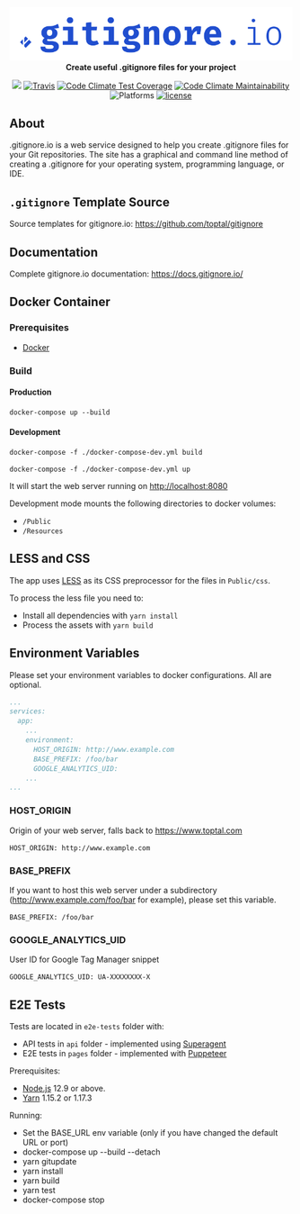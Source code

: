 <p align="center">
    <a href="https://www.toptal.com/developers/gitignore">
        <img src="Public/img/gitignoreio.svg"/>
    </a>
    <br>
    <strong>Create useful .gitignore files for your project</strong>
</p>
<p align="center">
    <a href="https://swift.org"><img src="https://img.shields.io/badge/Swift-4.1-orange.svg?style=flat-square"/></a>
    <a href="https://travis-ci.org/toptal/gitignore.io"><img src="https://img.shields.io/travis/toptal/gitignore.io/master?style=flat-square" alt="Travis"></a>
    <a href="https://codeclimate.com/github/joeblau/gitignore.io/test_coverage"><img src="https://img.shields.io/codeclimate/coverage/joeblau/gitignore.io.svg?style=flat-square" alt="Code Climate Test Coverage"></a>
    <a href="https://codeclimate.com/github/joeblau/gitignore.io/maintainability"><img src="https://img.shields.io/codeclimate/maintainability/joeblau/gitignore.io.svg?style=flat-square" alt="Code Climate Maintainability"></a>
    <img src="https://img.shields.io/badge/Platforms-Linux%20%7C%20macOS%20%7C%20Windows-blue.svg?style=flat-square"alt="Platforms">
    <a href="https://github.com/joeblau/gitignore.io/blob/master/LICENSE.md"><img src="https://img.shields.io/github/license/joeblau/gitignore.io.svg?style=flat-square" alt="license"></a>
</p>

## About

.gitignore.io is a web service designed to help you create .gitignore files for
your Git repositories. The site has a graphical and command line method of
creating a .gitignore for your operating system, programming language, or IDE.

## `.gitignore` Template Source

Source templates for gitignore.io: https://github.com/toptal/gitignore

## Documentation

Complete gitignore.io documentation: https://docs.gitignore.io/

## Docker Container

### Prerequisites

- [Docker](https://www.docker.com/)

### Build

#### Production

```
docker-compose up --build
```

#### Development

```
docker-compose -f ./docker-compose-dev.yml build
```
```
docker-compose -f ./docker-compose-dev.yml up
```

It will start the web server running on [http://localhost:8080](http://localhost:8080)

Development mode mounts the following directories to docker volumes:

- `/Public`
- `/Resources `

## LESS and CSS

The app uses [LESS](http://lesscss.org/) as its CSS preprocessor for the files in `Public/css`.

To process the less file you need to:

- Install all dependencies with `yarn install`
- Process the assets with `yarn build`

## Environment Variables

Please set your environment variables to docker configurations. All are optional.

```yml
...
services:
  app:
    ...
    environment:
      HOST_ORIGIN: http://www.example.com
      BASE_PREFIX: /foo/bar
      GOOGLE_ANALYTICS_UID:
    ...
...
```

### HOST_ORIGIN

Origin of your web server, falls back to https://www.toptal.com

```
HOST_ORIGIN: http://www.example.com
```

### BASE_PREFIX

If you want to host this web server under a subdirectory (http://www.example.com/foo/bar for example), please set this variable.

```
BASE_PREFIX: /foo/bar
```

### GOOGLE_ANALYTICS_UID

User ID for Google Tag Manager snippet

```
GOOGLE_ANALYTICS_UID: UA-XXXXXXXX-X
```

## E2E Tests

Tests are located in `e2e-tests` folder with:

- API tests in `api` folder - implemented using [Superagent](https://github.com/visionmedia/superagent)
- E2E tests in `pages` folder - implemented with [Puppeteer](https://github.com/puppeteer/puppeteer)

Prerequisites:

- [Node.js](https://nodejs.org/en/) 12.9 or above.
- [Yarn](https://yarnpkg.com/lang/en/) 1.15.2 or 1.17.3

Running:

- Set the BASE_URL env variable (only if you have changed the default URL or port)
- docker-compose up --build --detach
- yarn gitupdate
- yarn install
- yarn build
- yarn test
- docker-compose stop

